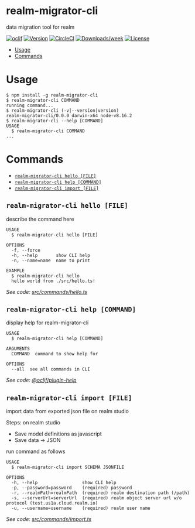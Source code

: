 realm-migrator-cli
==================

data migration tool for realm

[![oclif](https://img.shields.io/badge/cli-oclif-brightgreen.svg)](https://oclif.io)
[![Version](https://img.shields.io/npm/v/realm-migrator-cli.svg)](https://npmjs.org/package/realm-migrator-cli)
[![CircleCI](https://circleci.com/gh/gonza-lito/realm-migrator-cli/tree/master.svg?style=shield)](https://circleci.com/gh/gonza-lito/realm-migrator-cli/tree/master)
[![Downloads/week](https://img.shields.io/npm/dw/realm-migrator-cli.svg)](https://npmjs.org/package/realm-migrator-cli)
[![License](https://img.shields.io/npm/l/realm-migrator-cli.svg)](https://github.com/gonza-lito/realm-migrator-cli/blob/master/package.json)

<!-- toc -->
* [Usage](#usage)
* [Commands](#commands)
<!-- tocstop -->
# Usage
<!-- usage -->
```sh-session
$ npm install -g realm-migrator-cli
$ realm-migrator-cli COMMAND
running command...
$ realm-migrator-cli (-v|--version|version)
realm-migrator-cli/0.0.0 darwin-x64 node-v8.16.2
$ realm-migrator-cli --help [COMMAND]
USAGE
  $ realm-migrator-cli COMMAND
...
```
<!-- usagestop -->
# Commands
<!-- commands -->
* [`realm-migrator-cli hello [FILE]`](#realm-migrator-cli-hello-file)
* [`realm-migrator-cli help [COMMAND]`](#realm-migrator-cli-help-command)
* [`realm-migrator-cli import [FILE]`](#realm-migrator-cli-import-file)

## `realm-migrator-cli hello [FILE]`

describe the command here

```
USAGE
  $ realm-migrator-cli hello [FILE]

OPTIONS
  -f, --force
  -h, --help       show CLI help
  -n, --name=name  name to print

EXAMPLE
  $ realm-migrator-cli hello
  hello world from ./src/hello.ts!
```

_See code: [src/commands/hello.ts](https://github.com/gonza-lito/realm-migrator-cli/blob/v0.0.0/src/commands/hello.ts)_

## `realm-migrator-cli help [COMMAND]`

display help for realm-migrator-cli

```
USAGE
  $ realm-migrator-cli help [COMMAND]

ARGUMENTS
  COMMAND  command to show help for

OPTIONS
  --all  see all commands in CLI
```

_See code: [@oclif/plugin-help](https://github.com/oclif/plugin-help/blob/v2.2.3/src/commands/help.ts)_

## `realm-migrator-cli import [FILE]`

import data from exported json file on realm studio

Steps:
on realm studio
- Save model definitions as javascript
- Save data -> JSON

run command as follows

```
USAGE
  $ realm-migrator-cli import SCHEMA JSONFILE

OPTIONS
  -h, --help                 show CLI help
  -p, --password=password    (required) password
  -r, --realmPath=realmPath  (required) realm destination path (/path)
  -s, --serverUrl=serverUrl  (required) realm object server url w/o protocol (test.us1a.cloud.realm.io)
  -u, --username=username    (required) realm user name
```

_See code: [src/commands/import.ts](https://github.com/gonza-lito/realm-migrator-cli/blob/v0.0.0/src/commands/import.ts)_
<!-- commandsstop -->
